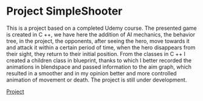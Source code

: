 # Project SimpleShooter

This is a project based on a completed Udemy course. The presented game is created in C ++, we have here the addition of AI mechanics, the behavior tree, in the project, the opponents, after seeing the hero, move towards it and attack it within a certain period of time, when the hero disappears from their sight, they return to their initial position. From the classes in C ++ I created a children class in blueprint, thanks to which I better recorded the animations in blendspace and passed information to the aim graph, which resulted in a smoother and in my opinion better and more controlled animation of movement or death. The project is still under development.

[Project](https://youtu.be/1kJ5AGunOTo)